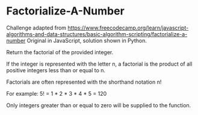 # Factorialize-A-Number

Challenge adapted from https://www.freecodecamp.org/learn/javascript-algorithms-and-data-structures/basic-algorithm-scripting/factorialize-a-number
Original in JavaScript, solution shown in Python.

Return the factorial of the provided integer.

If the integer is represented with the letter n, a factorial is the product of all positive integers less than or equal to n.

Factorials are often represented with the shorthand notation n!

For example: 5! = 1 * 2 * 3 * 4 * 5 = 120

Only integers greater than or equal to zero will be supplied to the function.
